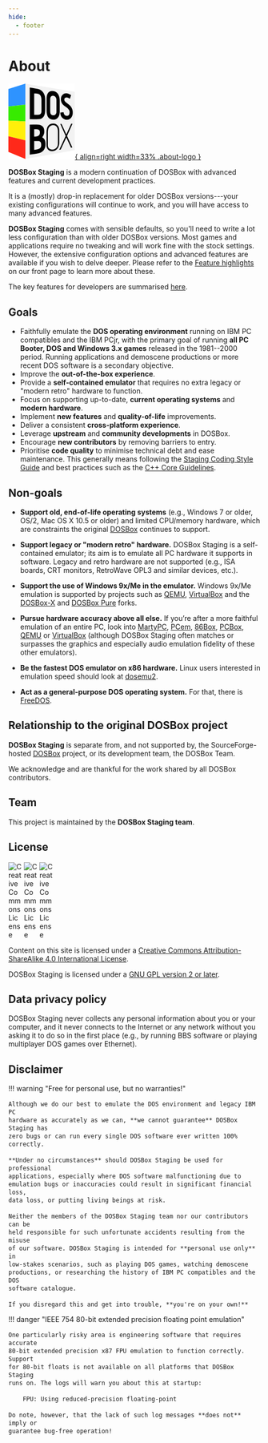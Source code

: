 ```yaml
---
hide:
  - footer
---
```


# About

[![DOSBox Staging](../assets/images/dosbox-staging-no-border.svg){ align=right width=33% .about-logo }](https://www.dosbox-staging.org/)

**DOSBox Staging** is a modern continuation of DOSBox with advanced features
and current development practices.

It is a (mostly) drop-in replacement for older DOSBox versions---your
existing configurations will continue to work, and you will have access to
many advanced features.

**DOSBox Staging** comes with sensible defaults, so you'll need to write
a lot less configuration than with older DOSBox versions. Most games and
applications require no tweaking and will work fine with the stock
settings. However, the extensive configuration options and advanced features
are available if you wish to delve deeper. Please refer to the [Feature
highlights](../index.md#feature-highlights) on our front page to learn more
about these.

The key features for developers are summarised [here](https://github.com/dosbox-staging/dosbox-staging?tab=readme-ov-file#key-features-for-developers).


## Goals

- Faithfully emulate the **DOS operating environment** running on IBM PC
  compatibles and the IBM PCjr, with the primary goal of running **all PC
  Booter, DOS and Windows 3.x games** released in the 1981--2000 period. Running
  applications and demoscene productions or more recent DOS software is a
  secondary objective.
- Improve the **out-of-the-box experience**.
- Provide a **self-contained emulator** that requires no extra legacy or "modern
  retro" hardware to function.
- Focus on supporting up-to-date, **current operating systems** and **modern
 hardware**.
- Implement **new features** and **quality-of-life** improvements.
- Deliver a consistent **cross-platform experience**.
- Leverage **upstream** and **community developments** in DOSBox.
- Encourage **new contributors** by removing barriers to entry.
- Prioritise **code quality** to minimise technical
  debt and ease maintenance. This generally means following the
  [Staging Coding Style Guide](https://github.com/dosbox-staging/dosbox-staging/blob/main/CONTRIBUTING.md#coding-style)
  and best practices such as the [C++ Core Guidelines](http://isocpp.github.io/CppCoreGuidelines/CppCoreGuidelines).


## Non-goals

- **Support old, end-of-life operating systems** (e.g., Windows 7 or older, OS/2,
  Mac OS X 10.5 or older) and limited CPU/memory hardware, which are
  constraints the original [DOSBox](https://www.dosbox.com/) continues to
  support.

- **Support legacy or "modern retro" hardware.** DOSBox Staging is a
  self-contained emulator; its aim is to emulate all PC hardware it supports in
  software. Legacy and retro hardware are not supported (e.g., ISA boards, CRT monitors, RetroWave OPL3 and similar devices, etc.).

- **Support the use of Windows 9x/Me in the emulator.** Windows 9x/Me emulation
  is supported by projects such as [QEMU](https://www.qemu.org),
  [VirtualBox](https://www.virtualbox.org/) and the
  [DOSBox-X](https://www.dosbox-x.com/) and
  [DOSBox Pure](https://github.com/schellingb/dosbox-pure) forks.

- **Pursue hardware accuracy above all else.** If you’re after a more faithful
  emulation of an entire PC, look into
  [MartyPC](https://github.com/dbalsom/martypc),
  [PCem](https://pcem-emulator.co.uk/), [86Box](https://86box.net),
  [PCBox](https://pcbox.github.io/), [QEMU](https://www.qemu.org/)
  or [VirtualBox](https://www.virtualbox.org/)
  (although DOSBox Staging often matches or surpasses the graphics and
  especially audio emulation fidelity of these other emulators).

- **Be the fastest DOS emulator on x86 hardware.** Linux users interested in
  emulation speed should look at [dosemu2](https://github.com/dosemu2/dosemu2).

- **Act as a general-purpose DOS operating system.** For that, there is
  [FreeDOS](https://www.freedos.org/).


## Relationship to the original DOSBox project

**DOSBox Staging** is separate from, and not supported by, the
SourceForge-hosted [DOSBox](https://www.dosbox.com/) project, or its
development team, the DOSBox Team.

We acknowledge and are thankful for the work shared by all DOSBox
contributors.


## Team

This project is maintained by the **DOSBox Staging team**.


## License

<div>
  <a rel="license" href="http://creativecommons.org/licenses/by-sa/4.0/" style="text-decoration: none">
    <img alt="Creative Commons License" style="width: 1.7rem; display: inline-block;" src="https://mirrors.creativecommons.org/presskit/icons/cc.svg">
    <img alt="Creative Commons License" style="width: 1.7rem; display: inline-block;" src="https://mirrors.creativecommons.org/presskit/icons/by.svg">
    <img alt="Creative Commons License" style="width: 1.7rem; display: inline-block;" src="https://mirrors.creativecommons.org/presskit/icons/sa.svg">
  </a>
</div>

Content on this site is licensed under a
[Creative Commons Attribution-ShareAlike 4.0 International License](https://creativecommons.org/licenses/by-sa/4.0/).

DOSBox Staging is licensed under a [GNU GPL version 2 or later](https://www.gnu.org/licenses/old-licenses/gpl-2.0.html).


## Data privacy policy

DOSBox Staging never collects any personal information about you or your
computer, and it never connects to the Internet or any network without you
asking it to do so in the first place (e.g., by running BBS software or
playing multiplayer DOS games over Ethernet).


## Disclaimer

!!! warning "Free for personal use, but no warranties!"

    Although we do our best to emulate the DOS environment and legacy IBM PC
    hardware as accurately as we can, **we cannot guarantee** DOSBox Staging has
    zero bugs or can run every single DOS software ever written 100%
    correctly.

    **Under no circumstances** should DOSBox Staging be used for professional
    applications, especially where DOS software malfunctioning due to
    emulation bugs or inaccuracies could result in significant financial loss,
    data loss, or putting living beings at risk.

    Neither the members of the DOSBox Staging team nor our contributors can be
    held responsible for such unfortunate accidents resulting from the misuse
    of our software. DOSBox Staging is intended for **personal use only** in
    low-stakes scenarios, such as playing DOS games, watching demoscene
    productions, or researching the history of IBM PC compatibles and the DOS
    software catalogue.

    If you disregard this and get into trouble, **you're on your own!**


!!! danger "IEEE 754 80-bit extended precision floating point emulation"

    One particularly risky area is engineering software that requires accurate
    80-bit extended precision x87 FPU emulation to function correctly. Support
    for 80-bit floats is not available on all platforms that DOSBox Staging
    runs on. The logs will warn you about this at startup:

        FPU: Using reduced-precision floating-point

    Do note, however, that the lack of such log messages **does not** imply or
    guarantee bug-free operation!
